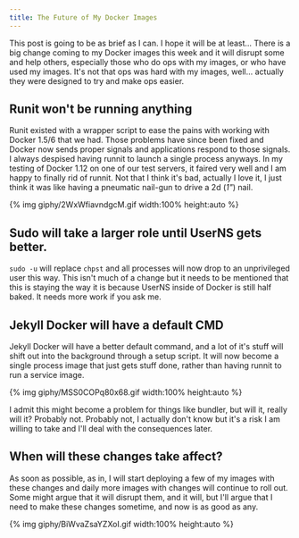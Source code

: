 ```yaml
---
title: The Future of My Docker Images
---
```


This post is going to be as brief as I can.  I hope it will be at least...
There is a big change coming to my Docker images this week and it will disrupt
some and help others, especially those who do ops with my images, or who
have used my images.  It's not that ops was hard with my images, well...
actually they were designed to try and make ops easier.

## Runit won't be running anything

Runit existed with a wrapper script to ease the pains with working with
Docker 1.5/6 that we had.  Those problems have since been fixed and Docker
now sends proper signals and applications respond to those signals. I
always despised having runnit to launch a single process anyways. In my
testing of Docker 1.12 on one of our test servers, it faired very well and I
am happy to finally rid of runnit.  Not that I think it's bad, actually I
love it, I just think it was like having a pneumatic nail-gun to drive a
2d (*1"*) nail.

{% img giphy/2WxWfiavndgcM.gif
  width:100% height:auto
%}

## Sudo will take a larger role until UserNS gets better.

`sudo -u` will replace `chpst` and all processes will now drop to an
unprivileged user this way.  This isn't much of a change but it needs to be
mentioned that this is staying the way it is because UserNS inside of
Docker is still half baked. It needs more work if you ask me.

## Jekyll Docker will have a default CMD

Jekyll Docker will have a better default command, and a lot of it's stuff
will shift out into the background through a setup script.  It will now become
a single process image that just gets stuff done, rather than having runnit
to run a service image.

{% img giphy/MSS0COPq80x68.gif
  width:100% height:auto
%}

I admit this might become a problem for things like bundler, but will it,
really will it? Probably not. Probably not, I actually don't know but it's a
risk I am willing to take and I'll deal with the consequences later.

## When will these changes take affect?

As soon as possible, as in, I will start deploying a few of my images with
these changes and daily more images with changes will continue to roll out.
Some might argue that it will disrupt them, and it will, but I'll argue that
I need to make these changes sometime, and now is as good as any.

{% img giphy/BiWvaZsaYZXoI.gif
  width:100% height:auto
%}
